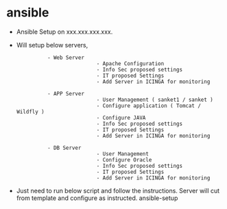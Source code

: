 # ansible
- Ansible Setup on xxx.xxx.xxx.xxx.
- Will setup below servers,

                - Web Server
                                - Apache Configuration
                                - Info Sec proposed settings
                                - IT proposed Settings
                                - Add Server in ICINGA for monitoring
                                
                - APP Server
                                - User Management ( sanket1 / sanket )
                                - Configure application ( Tomcat / Wildfly )
                                - Configure JAVA
                                - Info Sec proposed settings
                                - IT proposed Settings
                                - Add Server in ICINGA for monitoring
                                
                - DB Server
                                - User Management
                                - Configure Oracle
                                - Info Sec proposed settings
                                - IT proposed Settings
                                - Add Server in ICINGA for monitoring
                                
- Just need to run below script and follow the instructions.  Server will cut from template and configure as instructed. 
                ansible-setup
